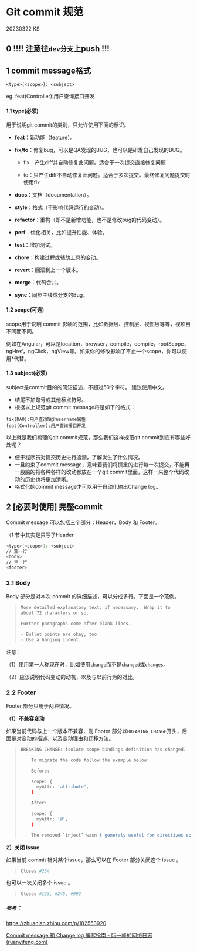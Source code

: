 # Git commit 规范

20230322 KS

## 0 !!!! 注意往`dev分支`上push !!!

## 1  **commit message格式**

```text
<type>(<scope>): <subject>
```

eg. feat(Controller):用户查询接口开发

#### 1.1 **type(必须)**

用于说明git commit的类别，只允许使用下面的标识。

- **feat**：新功能（feature）。

- **fix/to**：修复bug，可以是QA发现的BUG，也可以是研发自己发现的BUG。

  - fix：产生diff并自动修复此问题。适合于一次提交直接修复问题

  - to：只产生diff不自动修复此问题。适合于多次提交。最终修复问题提交时使用fix

- **docs**：文档（documentation）。

- **style**：格式（不影响代码运行的变动）。

- **refactor**：重构（即不是新增功能，也不是修改bug的代码变动）。

- **perf**：优化相关，比如提升性能、体验。

- **test**：增加测试。

- **chore**：构建过程或辅助工具的变动。

- **revert**：回滚到上一个版本。

- **merge**：代码合并。

- **sync**：同步主线或分支的Bug。



#### 1.2 **scope(可选)**

scope用于说明 commit 影响的范围，比如数据层、控制层、视图层等等，视项目不同而不同。

例如在Angular，可以是location，browser，compile，compile，rootScope， ngHref，ngClick，ngView等。如果你的修改影响了不止一个scope，你可以使用*代替。



#### 1.3 **subject(必须)**

subject是commit目的的简短描述，不超过50个字符。 建议使用中文。

- 结尾不加句号或其他标点符号。
- 根据以上规范git commit message将是如下的格式：

```text
fix(DAO):用户查询缺少username属性 
feat(Controller):用户查询接口开发
```

以上就是我们梳理的git commit规范，那么我们这样规范git commit到底有哪些好处呢？

- 便于程序员对提交历史进行追溯，了解发生了什么情况。
- 一旦约束了commit message，意味着我们将慎重的进行每一次提交，不能再一股脑的把各种各样的改动都放在一个git commit里面，这样一来整个代码改动的历史也将更加清晰。
- 格式化的commit message才可以用于自动化输出Change log。

## 2 [必要时使用] 完整commit

Commit message 可以包括三个部分：Header，Body 和 Footer。

（1 节中其实是只写了Header

```bash
<type>(<scope>): <subject>
// 空一行
<body>
// 空一行
<footer>
```

### 2.1 Body

Body 部分是对本次 commit 的详细描述，可以分成多行。下面是一个范例。

> ```bash
> More detailed explanatory text, if necessary.  Wrap it to 
> about 72 characters or so. 
> 
> Further paragraphs come after blank lines.
> 
> - Bullet points are okay, too
> - Use a hanging indent
> ```

注意：

（1）使用第一人称现在时，比如使用`change`而不是`changed`或`changes`。

（2）应该说明代码变动的动机，以及与以前行为的对比。

### 2.2 Footer

Footer 部分只用于两种情况。

**（1）不兼容变动**

如果当前代码与上一个版本不兼容，则 Footer 部分以`BREAKING CHANGE`开头，后面是对变动的描述、以及变动理由和迁移方法。

> ```bash
> BREAKING CHANGE: isolate scope bindings definition has changed.
> 
>     To migrate the code follow the example below:
> 
>     Before:
> 
>     scope: {
>       myAttr: 'attribute',
>     }
> 
>     After:
> 
>     scope: {
>       myAttr: '@',
>     }
> 
>     The removed `inject` wasn't generaly useful for directives so there should be no code using it.
> ```

**2）关闭 Issue**

如果当前 commit 针对某个issue，那么可以在 Footer 部分关闭这个 issue 。

> ```bash
> Closes #234
> ```

也可以一次关闭多个 issue 。

> ```bash
> Closes #123, #245, #992
> ```





##### 参考：

https://zhuanlan.zhihu.com/p/182553920

[Commit message 和 Change log 编写指南 - 阮一峰的网络日志 (ruanyifeng.com)](http://ruanyifeng.com/blog/2016/01/commit_message_change_log.html)
